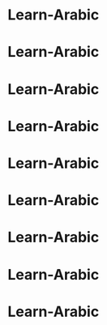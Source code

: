 # Learn-Arabic
# Learn-Arabic
# Learn-Arabic
# Learn-Arabic
# Learn-Arabic
# Learn-Arabic
# Learn-Arabic
# Learn-Arabic
# Learn-Arabic
